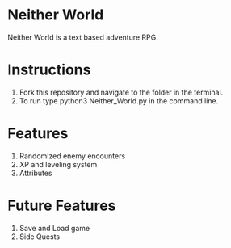 # Neither World
Neither World is a text based adventure RPG.

# Instructions
1. Fork this repository and navigate to the folder in the terminal.
2.  To run  type python3 Neither_World.py in the command line.

# Features
1. Randomized enemy encounters 
2. XP and leveling system
3. Attributes 


# Future Features 
1. Save and Load game 
2. Side Quests 

